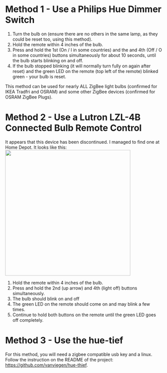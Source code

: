 # Method 1 - Use a Philips Hue Dimmer Switch

1. Turn the bulb on (ensure there are no others in the same lamp, as they could be reset too, using this method).
1. Hold the remote within 4 inches of the bulb.
1. Press and hold the  1st (On / I in some countries) and the and 4th (Off / O in some countries) buttons simultaneously for about 10 seconds, until the bulb starts blinking on and off.
1. If the bulb stopped blinking (it will normally turn fully on again after reset) and the green LED on the remote (top left of the remote) blinked green - your bulb is reset.

This method can be used for nearly ALL ZigBee light bulbs (confirmed for IKEA Tradfri and OSRAM) and some other ZigBee devices (confirmed for OSRAM ZigBee Plugs).

# Method 2 - Use a Lutron LZL-4B Connected Bulb Remote Control

It appears that this device has been discontinued. I managed to find one at Home Depot.
It looks like this: <img src="https://raw.githubusercontent.com/mozilla-iot/wiki/master/Photos/lutron-light-bulbs-changers-adapters-lzl-4b-wh-l01-c3_1000.jpg" width="400">

1. Hold the remote within 4 inches of the bulb.
1. Press and hold the 2nd (up arrow) and 4th (light off) buttons simultaneously.
1. The bulb should blink on and off
1. The green LED on the remote should come on and may blink a few times.
1. Continue to hold both buttons on the remote until the green LED goes off completely.

# Method 3 - Use the hue-tief

For this method, you will need a zigbee compatible usb key and a linux. Follow the instruction on the README of the project: https://github.com/vanviegen/hue-thief.